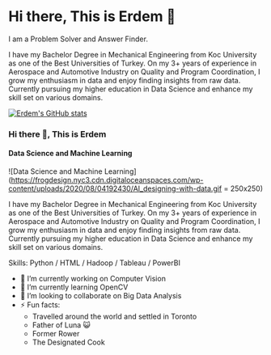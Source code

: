# Hi there, This is Erdem :wave:

I am a Problem Solver and Answer Finder. 

I have my Bachelor Degree in Mechanical Engineering from Koc University as one of the Best Universities of Turkey. On my 3+ years of experience in Aerospace and Automotive Industry on Quality and Program Coordination, I grow my enthusiasm in data and enjoy finding insights from raw data. Currently pursuing my higher education in Data Science and enhance my skill set on various domains. 


[![Erdem's GitHub stats](https://github-readme-stats.vercel.app/api?username=esevim)](https://github.com/esevim/github-readme-stats)


### Hi there 👋, This is Erdem
#### Data Science and Machine Learning
![Data Science and Machine Learning](https://frogdesign.nyc3.cdn.digitaloceanspaces.com/wp-content/uploads/2020/08/04192430/AI_designing-with-data.gif = 250x250)

I have my Bachelor Degree in Mechanical Engineering from Koc University as one of the Best Universities of Turkey. On my 3+ years of experience in Aerospace and Automotive Industry on Quality and Program Coordination, I grow my enthusiasm in data and enjoy finding insights from raw data. Currently pursuing my higher education in Data Science and enhance my skill set on various domains.

Skills: Python / HTML / Hadoop / Tableau / PowerBI

- 🔭 I’m currently working on Computer Vision 
- 🌱 I’m currently learning OpenCV 
- 👯 I’m looking to collaborate on Big Data Analysis 
- ⚡ Fun facts: 
  - Travelled around the world and settled in Toronto 
  - Father of Luna 😺 
  - Former Rower 
  - The Designated Cook 




